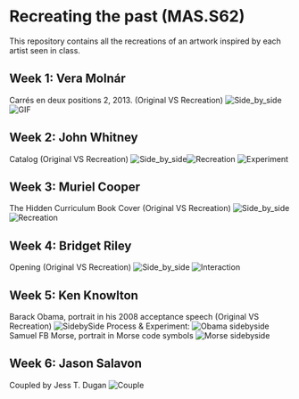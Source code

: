 # Recreating the past (MAS.S62)
This repository contains all the recreations of an artwork inspired by each artist seen in class.

## Week 1: Vera Molnár
Carrés en deux positions 2, 2013. (Original VS Recreation)
![Side_by_side](https://user-images.githubusercontent.com/125086973/218320762-241fe0e4-1ca5-470d-95d4-8814ab27d487.png)![GIF](https://user-images.githubusercontent.com/125086973/218321213-f285b8db-b2f8-43ba-9509-f0c314a43b8d.gif)

## Week 2: John Whitney
Catalog (Original VS Recreation)
![Side_by_side](https://user-images.githubusercontent.com/125086973/221291698-2af1dc78-5744-42f5-973c-a88611688317.png)![Recreation](https://user-images.githubusercontent.com/125086973/221291715-5d668028-29ec-400e-9f84-c76214291332.gif)
![Experiment](https://user-images.githubusercontent.com/125086973/221373299-cb42bb4f-98ba-41de-9964-5b88f8a14e47.gif)
## Week 3: Muriel Cooper
The Hidden Curriculum Book Cover (Original VS Recreation)
![Side_by_side](https://user-images.githubusercontent.com/125086973/223281716-2b7c8f2f-9ad9-476c-9711-c27c06747742.jpg)
![Recreation](https://user-images.githubusercontent.com/125086973/223281724-5603c75f-0960-4fb2-a532-ce7f8fcc616d.gif)
## Week 4: Bridget Riley
Opening (Original VS Recreation)
![Side_by_side](https://user-images.githubusercontent.com/125086973/224515805-126a22f8-b21f-4405-a92f-a9db15620ddf.jpg)
![Interaction](https://user-images.githubusercontent.com/125086973/224516089-f739c599-6f11-4bcc-814c-51ba7225f1ff.gif)
## Week 5: Ken Knowlton
Barack Obama, portrait in his 2008 acceptance speech (Original VS Recreation)
![SidebySide](https://user-images.githubusercontent.com/125086973/229201284-8a8bfc66-1a9d-4502-b6a3-8384343527bc.jpg)
Process & Experiment:
![Obama sidebyside](https://user-images.githubusercontent.com/125086973/229201317-7b3d25ae-7169-4599-b782-f59537c75058.jpg)
Samuel FB Morse, portrait in Morse code symbols
![Morse sidebyside](https://user-images.githubusercontent.com/125086973/229201397-be26216f-91ee-4210-9bfc-88041c7b95c7.jpg)
## Week 6: Jason Salavon
Coupled by Jess T. Dugan
![Couple](https://user-images.githubusercontent.com/125086973/229202575-055ef1d2-9368-42da-8ccf-f5c456206915.png)
